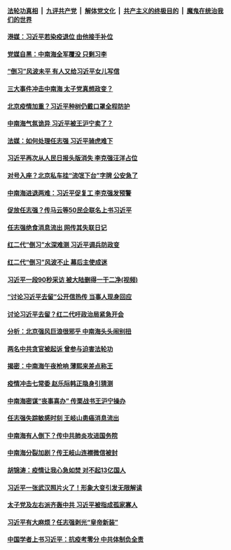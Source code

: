 ####  [法轮功真相](../../../../basic/blob/master/README.md?t=04080501) &nbsp;|&nbsp; [九评共产党](../../../../9ping.md/blob/master/README.md?t=04080501) &nbsp;|&nbsp; [解体党文化](../../../../jtdwh.md/blob/master/README.md?t=04080501)  &nbsp;|&nbsp; [共产主义的终极目的](../../../../gczydzjmd.md/blob/master/README.md?t=04080501) &nbsp;|&nbsp; [魔鬼在统治我们的世界](../../../../mgztzwmdsj.md/blob/master/README.md?t=04080501) 

#### [港媒：习近平若染疫退位 由他接手补位](../pages/prog1138/a102817660.md?t=04080501) 

#### [党媒自黑：中南海全军覆没 只剩习李](../pages/prog1138/a102816891.md?t=04080501) 

#### [“倒习”风波未平 有人又给习近平女儿写信](../pages/prog1138/a102816223.md?t=04080501) 

#### [三大事件冲击中南海 太子党真想政变？](../pages/prog1138/a102816175.md?t=04080501) 

#### [北京疫情加重？习近平种树仍戴口罩全程防护](../pages/prog1138/a102815546.md?t=04080501) 

#### [中南海气氛诡异 习近平被王沪宁卖了？](../pages/prog1138/a102813991.md?t=04080501) 

#### [法媒：如何处理任志强 习近平骑虎难下](../pages/prog1138/a102813297.md?t=04080501) 

#### [习近平再次从人民日报头版消失 李克强汪洋占位](../pages/prog1138/a102813010.md?t=04080501) 

#### [对号入座？北京私车挂“流氓下台”字牌 公安急了](../pages/prog1138/a102812554.md?t=04080501) 

#### [中南海进退两难：习近平促复工 李克强发预警](../pages/prog1138/a102812306.md?t=04080501) 

#### [促放任志强？传马云等50民企联名上书习近平](../pages/prog1138/a102809652.md?t=04080501) 

#### [任志强绝食消息流出 网传其失联日记](../pages/prog1138/a102809467.md?t=04080501) 

#### [红二代“倒习”水深难测 习近平调兵防政变](../pages/prog1138/a102807907.md?t=04080501) 

#### [红二代“倒习”风波不止 幕后主使成迷](../pages/prog1138/a102806878.md?t=04080501) 

#### [习近平一段90秒采访 被大陆删得一干二净(视频)](../pages/prog1138/a102806160.md?t=04080501) 

#### [“讨论习近平去留”公开信热传 当事人现身回应](../pages/prog1138/a102806065.md?t=04080501) 

#### [讨论习近平去留？红二代吁政治局紧急开会](../pages/prog1138/a102805636.md?t=04080501) 

#### [分析：北京强风巨浪很邪乎 中南海头头闹别扭](../pages/prog1138/a102805501.md?t=04080501) 

#### [两名中共贪官被起诉 曾参与迫害法轮功](../pages/prog1138/a102803675.md?t=04080501) 

#### [揭密：中南海午夜枪响 薄熙来差点称王](../pages/prog1138/a102803393.md?t=04080501) 

#### [疫情冲击七常委 赵乐际韩正隐身引猜测](../pages/prog1138/a102803326.md?t=04080501) 

#### [中南海密谋“丧事喜办” 传栗战书王沪宁操办](../pages/prog1138/a102803204.md?t=04080501) 

#### [任志强失踪敏感时刻 王岐山患癌消息流出](../pages/prog1138/a102802159.md?t=04080501) 

#### [中南海有人倒下？传中共肺炎攻进国务院](../pages/prog1138/a102801998.md?t=04080501) 

#### [中南海分裂加剧？传王岐山连襟微信被封](../pages/prog1138/a102800515.md?t=04080501) 

#### [胡锦涛：疫情让我心急如焚 对不起13亿国人](../pages/prog1138/a102798538.md?t=04080501) 

#### [习近平一张武汉照片火了！形象大变引发无限解读](../pages/prog1138/a102797754.md?t=04080501) 

#### [太子党及左右派齐轰中共 习近平被指成孤家寡人](../pages/prog1138/a102797317.md?t=04080501) 

#### [习近平有大麻烦？任志强剥光“皇帝新装”](../pages/prog1138/a102796974.md?t=04080501) 

#### [中国学者上书习近平：抗疫考零分 中共体制负全责](../pages/prog1138/a102796612.md?t=04080501) 

